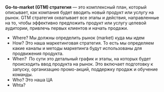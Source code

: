 **Go-to-market (GTM) стратегия** — это комплексный план, который описывает, как компания будет вводить новый продукт или услугу на рынок. GTM стратегия охватывает все этапы и действия, направленные на то, чтобы эффективно предложить продукт или услугу целевой аудитории, привлечь первых клиентов и начать продажи.

- Where? Мы должны определить рынок (market) куда мы идем 
- How?  Это наша маркетинговая стратегия. То есть мы определяем какие каналы и методы маркетинга будут использованы для продвижения продукта.
- When?  По сути это детальный график и этапы, на которых будет происходить ввод продукта на рынок. Это включает подготовку к запуску, организацию промо-акций, поддержку продаж и обучение команды.
- Who? Это наша ЦА 
- Whta? 